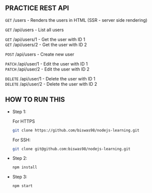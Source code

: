 ## PRACTICE REST API

`GET` /users - Renders the users in HTML (SSR - server side rendering)

`GET` /api/users - List all users

`GET` /api/users/1 - Get the user with ID 1\
`GET` /api/users/2 - Get the user with ID 2

`POST` /api/users - Create new user

`PATCH` /api/user/1 - Edit the user with ID 1\
`PATCH` /api/user/2 - Edit the user with ID 2

`DELETE` /api/user/1 - Delete the user with ID 1\
`DELETE` /api/user/2 - Delete the user with ID 2

## HOW TO RUN THIS

- Step 1:

  For HTTPS

  ```sh
  git clone https://github.com/biswas98/nodejs-learning.git
  ```

  For SSH:

  ```sh
  git clone git@github.com:biswas98/nodejs-learning.git
  ```

- Step 2:
  ```sh
  npm install
  ```
- Step 3:
  ```sh
  npm start
  ```
